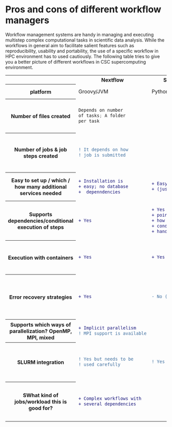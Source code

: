 # Pros and cons of different workflow managers
Workflow management systems are handy in managing and executing  multistep complex computational tasks in scientific data analysis. While the workflows in general aim to facilitate salient features such as reproducibility, usability and portability, the use of a specific workflow in HPC environment has to used cautiously.  The following table tries to give you a better picture of different workflows in CSC supercomputing environment.


<table>
<tr> <th>   </th> <th> Nextflow </th><th>Snakemake	</th><th> Merlin/Flux	</th><th> Greasy	</th>  <th> HyperQueue	</th><th> FireWorks </th> 
<tr> <th> platform</th> <td>	Groovy/JVM</td><td>	Python	</td><td> Merlin (Python); Flux (Python, C and lua)</td></td><td> <td>	Rust/Python	</td><td> Python</td>
  </tr>
  <tr>
   <th> Number of files created	</th> <td> 
  
 ```py hl_lines="1"
 Depends on number
 of tasks; A folder
 per task
 ```
  </td> <td>
  
  ```diff 
 
  ```
  </td> <td> 
  
 ```diff 
 ! Folder hierarchy 
 ! for tasks, creates
 ! four files per workflow 
 ! item
 ```
 </td>
 <td> 
  
 ```diff 
 ! Depends on the workflow
 ! /jobs executed
 ```
 </td>
 <td> 
  
 ```diff 
 ! In practice there 
 ! are are no  
 ! additional files.
 ```
 </td>
 <td> 
  
 ```diff 
 ! Depends on the 
 ! workflow, at least 
 ! 4 per workflow
 ```
 </td>

   <tr> <th> Number of jobs & job steps created</th>	<td>
      
 ```diff 
 ! It depends on how 
 ! job is submitted 
 ```
 </td>
     <td>
    </td>
 <td> 
  
 ```diff 
 +  With Flux just single
 +  job step
 ```
   </td>
 <td>  
   
 ```diff 
 - creates job steps
 ```
   </td>
 <td>  
   
 ```diff   
 ! Depends on the workflow.
 ! Might be just one job 
 ! step for the whole
 ! workflow. But depends
 ! on the HQ jobs executed
 ```
 </td>
 <td> 
  
 ```diff 
 ! Creates one job step for
 ! each "firetask" (no way 
 ! to "pack" multiple job 
 ! steps)  
 ```
  </td>
  </tr>

 <tr> <th> Easy to set up / which / how many additional services needed</th>	<td>
      
 ```diff 
 + Installation is 
 + easy; no database
 +  depenndencies
 ```
 </td>
 <td>
        
 ```diff      
 + Easy to install 
 + (just pip)
 ```
 </td>
     <td>
        
 ```diff  
 ! Requires at least Redis DB 
 ! for results, optionally 
 ! RabbitMQ for message brokering
 ```
   </td>
 <td>  
   
 ```diff 
 + easy
 ```
   </td>
 <td>  
   
 ```diff   
 + easy  
 ```
 </td>
 <td> 
  
 ```diff 
 + Fireworks is easy to 
 + install (just pip), 
 - but needs MongoDB
 ```
  </td>
</tr>

  <tr> <th> Supports dependencies/conditional execution of steps</th>	<td>
      
 ```diff 
 + Yes
 ```
 </td>
     <td>
        
 ```diff      
 + Yes using check-
 + points,but unclear
 + how while like 
 + conditions can be
 + handled
 ```
 </td>
     <td>
        
 ```diff  
 + Yes, different types of 
 + dependencies, restarts  
 ```
   </td>
 <td>  
   
 ```diff 
 ! simple dependencies
 ```
   </td>
 <td>  
   
 ```diff   
 - Not really 
 ```
 </td>
 <td> 
  
 ```diff 
 + yes
 ```
  </td>
</tr>


 <tr> <th> Execution with containers</th>	<td>
      
 ```diff 
 + Yes
 ```
 </td>
     <td>
        
 ```diff      
 + Yes
 ```
 </td>
     <td>
        
 ```diff  
 + Yes 
 ```
   </td>
 <td>  
   
 ```diff 
 #
 ```
   </td>
 <td>  
   
 ```diff   
 + yes 
 ```
 </td>
 <td> 
  
 ```diff 
 ! FW itself offers no support 
 ! for containers. However, 
 ! actual calculations can be
 ! executed in a container.
 ```
  </td>
</tr>



 <tr> <th> Error recovery strategies</th>	<td>
      
 ```diff 
 + Yes
 ```
 </td>
     <td>
        
 ```diff      
 - No (unclear )
 ```
 </td>
     <td>
        
 ```diff  
 + Yes, can continue workflow 
 + after job crashes. Also 
 + possibility for separate restart  
 ```
   </td>
 <td>  
   
 ```diff 
 - no
 ```
   </td>
 <td>  
   
 ```diff   
 - Depends, but not really. 
 ```
 </td>
 <td> 
  
 ```diff 
 ! Detection, logging and 
 ! option for manual restarting.
 ! In case of failure, FW will 
 ! continue to do all tasks 
 ! that do not depend on the 
 ! failed task
 ```
  </td>
</tr>


 <tr> <th> Supports which ways of parallelization? OpenMP, MPI, mixed</th>	<td>
      
 ```diff 
 + Implicit parallelism
 ! MPI support is available
 ```
 </td>
     <td>
        
 ```diff      
  
 ```
 </td>
     <td>
        
 ```diff  
 +  MPI supported with Flux and 
 + 'correct' versions of MPI 
 ```
   </td>
 <td>  
   
 ```diff 
 + openMP
 ```
   </td>
 <td>  
   
 ```diff   
 + MPI/OpenMP 
 ```
 </td>
 <td> 
  
 ```diff 
 + MPI/OpenMP
 ```
  </td>
</tr>


 <tr> <th> SLURM integration</th>	<td>
      
 ```diff 
 ! Yes but needs to be 
 ! used carefully
 ```
 </td>
     <td>
        
 ```diff      
 ! Yes (partial)
 ```
 </td>
     <td>
        
 ```diff  
 + Yes, either using srun 
 + for job steps or Flux 
 ```
   </td>
 <td>  
   
 ```diff 
 + Yes
 ```
   </td>
 <td>  
   
 ```diff   
 ! honestly the whole system 
 ! works best when executed 
 ! just inside the job, so 
 ! no real integration is 
 ! needed for most applications  
 ```
 </td>
 <td> 
  
 ```diff 
 ! Yes, but you can't easily tailor 
 ! queue parameters for individual 
 ! subtasks (workflow will 
 ! use fixed number of resources)
 ```
  </td>
</tr>



 <tr> <th> SWhat kind of jobs/workload this is good for?</th>	<td>
      
 ```diff 
 + Complex workflows with 
 + several dependencies
 ```
 </td>
     <td>
        
 ```diff      

 ```
 </td>
     <td>
        
 ```diff  
 + More complicated workflows 
 + with several steps  
 ```
   </td>
 <td>  
   
 ```diff 
 
 ```
   </td>
 <td>  
   
 ```diff   
 + Large numbers of short jobs 
 + that are mostly independent
 + of each other
 ```
 </td>
 <td> 
  
 ```diff 
 + Complicated workflows 
 + with several (dependent)
 + steps. 
 #  Not for farming
 # (jobsteps are created)
 ```
  </td>
</tr>
</table>
